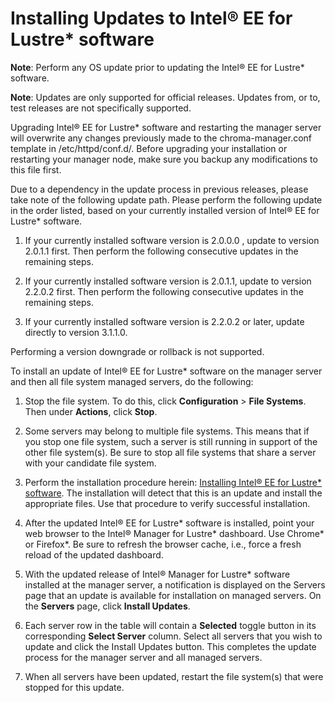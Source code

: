 # Installing Updates to Intel® EE for Lustre\* software

**Note**: Perform any OS update prior to updating the Intel® EE for
Lustre\* software.

**Note**: Updates are only supported for official releases. Updates
from, or to, test releases are not specifically supported.

Upgrading Intel® EE for Lustre\* software and restarting the manager
server will overwrite any changes previously made to the
chroma-manager.conf template in /etc/httpd/conf.d/. Before upgrading
your installation or restarting your manager node, make sure you backup
any modifications to this file first.

Due to a dependency in the update process in previous releases, please
take note of the following update path. Please perform the following
update in the order listed, based on your currently installed version of
Intel® EE for Lustre\* software.

1.  If your currently installed software version is 2.0.0.0 , update to
    version 2.0.1.1 first. Then perform the following consecutive
    updates in the remaining steps.

2.  If your currently installed software version is 2.0.1.1, update to
    version 2.2.0.2 first. Then perform the following consecutive
    updates in the remaining steps.

3.  If your currently installed software version is 2.2.0.2 or later,
    update directly to version 3.1.1.0.

Performing a version downgrade or rollback is not supported.

To install an update of Intel® EE for Lustre\* software on the manager
server and then all file system managed servers, do the following:

1.  Stop the file system. To do this, click **Configuration** &gt;
    **File Systems**. Then under **Actions**, click **Stop**.

2.  Some servers may belong to multiple file systems. This means that if
    you stop one file system, such a server is still running in support
    of the other file system(s). Be sure to stop all file systems that
    share a server with your candidate file system.

3.  Perform the installation procedure herein: [Installing Intel® EE
    for Lustre\* software](#installing-intel-ee-for-lustre-software).
    The installation will detect that this is an update and install the
    appropriate files. Use that procedure to verify successful
    installation.

4.  After the updated Intel® EE for Lustre\* software is installed,
    point your web browser to the Intel® Manager for Lustre\* dashboard.
    Use Chrome\* or Firefox\*. Be sure to refresh the browser cache,
    i.e., force a fresh reload of the updated dashboard.

5.  With the updated release of Intel® Manager for Lustre\* software
    installed at the manager server, a notification is displayed on the
    Servers page that an update is available for installation on managed
    servers. On the **Servers** page, click **Install Updates**.

6.  Each server row in the table will contain a **Selected** toggle
    button in its corresponding **Select Server** column. Select all
    servers that you wish to update and click the Install Updates
    button. This completes the update process for the manager server and
    all managed servers.

7.  When all servers have been updated, restart the file system(s) that
    were stopped for this update.
